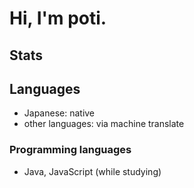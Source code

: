 # Hi, I'm poti.
## Stats

## Languages
- Japanese: native
- other languages: via machine translate

### Programming languages
- Java, JavaScript (while studying) 
